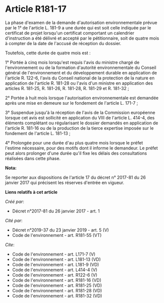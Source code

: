 # Article R181-17

La phase d'examen de la demande d'autorisation environnementale prévue par le 1° de l'article L. 181-9 a une durée qui est
soit celle indiquée par le certificat de projet lorsqu'un certificat comportant un calendrier d'instruction a été délivré et
accepté par le pétitionnaire, soit de quatre mois à compter de la date de l'accusé de réception du dossier.

Toutefois, cette durée de quatre mois est :

1° Portée à cinq mois lorsqu'est requis l'avis du ministre chargé de l'environnement ou de la formation d'autorité
environnementale du Conseil général de l'environnement et du développement durable en application de l'article R. 122-6,
l'avis du Conseil national de la protection de la nature en application de l'article R. 181-28 ou l'avis d'un ministre en
application des articles R. 181-25, R. 181-26, R. 181-28, R. 181-29 et R. 181-32 ;

2° Portée à huit mois lorsque l'autorisation environnementale est demandée après une mise en demeure sur le fondement de
l'article L. 171-7 ;

3° Suspendue jusqu'à la réception de l'avis de la Commission européenne lorsque cet avis est sollicité en application du VIII
de l'article L. 414-4, des éléments complétant ou régularisant le dossier demandés en application de l'article R. 181-16 ou
de la production de la tierce expertise imposée sur le fondement de l'article L. 181-13 ;

4° Prolongée pour une durée d'au plus quatre mois lorsque le préfet l'estime nécessaire, pour des motifs dont il informe le
demandeur. Le préfet peut alors prolonger d'une durée qu'il fixe les délais des consultations réalisées dans cette phase.

**Nota:**

Se reporter aux dispositions de l'article 17 du décret n° 2017-81 du 26 janvier 2017 qui précisent les réserves d'entrée en
vigueur.

**Liens relatifs à cet article**

_Créé par_:

  - Décret n°2017-81 du 26 janvier 2017 - art. 1

_Cité par_:

  - Décret n°2019-37 du 23 janvier 2019 - art. 5 (V)
  - Code de l'environnement - art. R181-55 (VT)

_Cite_:

  - Code de l'environnement - art. L171-7 (V)
  - Code de l'environnement - art. L181-13 (VD)
  - Code de l'environnement - art. L181-9 (VD)
  - Code de l'environnement - art. L414-4 (V)
  - Code de l'environnement - art. R122-6 (V)
  - Code de l'environnement - art. R181-16 (VD)
  - Code de l'environnement - art. R181-25 (VD)
  - Code de l'environnement - art. R181-28 (VD)
  - Code de l'environnement - art. R181-32 (VD)
